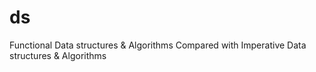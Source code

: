 # ds
Functional Data structures &amp; Algorithms Compared with Imperative Data structures &amp; Algorithms

